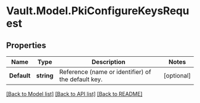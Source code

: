 # Vault.Model.PkiConfigureKeysRequest

## Properties

Name | Type | Description | Notes
------------ | ------------- | ------------- | -------------
**Default** | **string** | Reference (name or identifier) of the default key. | [optional] 

[[Back to Model list]](../README.md#documentation-for-models) [[Back to API list]](../README.md#documentation-for-api-endpoints) [[Back to README]](../README.md)


